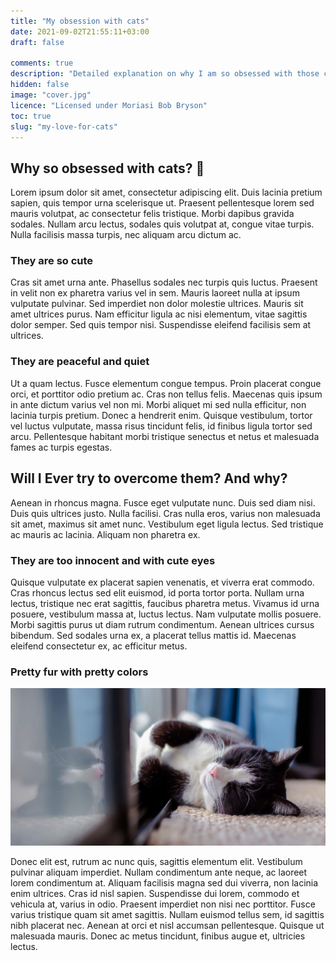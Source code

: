 ```yaml
---
title: "My obsession with cats"
date: 2021-09-02T21:55:11+03:00
draft: false

comments: true
description: "Detailed explanation on why I am so obsessed with those cute feline creatures"
hidden: false
image: "cover.jpg"
licence: "Licensed under Moriasi Bob Bryson"
toc: true
slug: "my-love-for-cats"
---
```


## Why so obsessed with cats? 🤔

Lorem ipsum dolor sit amet, consectetur adipiscing elit. Duis lacinia pretium sapien, quis tempor urna scelerisque ut. Praesent pellentesque lorem sed mauris volutpat, ac consectetur felis tristique. Morbi dapibus gravida sodales. Nullam arcu lectus, sodales quis volutpat at, congue vitae turpis. Nulla facilisis massa turpis, nec aliquam arcu dictum ac. 

### They are so cute

Cras sit amet urna ante. Phasellus sodales nec turpis quis luctus. Praesent in velit non ex pharetra varius vel in sem. Mauris laoreet nulla at ipsum vulputate pulvinar. Sed imperdiet non dolor molestie ultrices. Mauris sit amet ultrices purus. Nam efficitur ligula ac nisi elementum, vitae sagittis dolor semper. Sed quis tempor nisi. Suspendisse eleifend facilisis sem at ultrices.

### They are peaceful and quiet

Ut a quam lectus. Fusce elementum congue tempus. Proin placerat congue orci, et porttitor odio pretium ac. Cras non tellus felis. Maecenas quis ipsum in ante dictum varius vel non mi. Morbi aliquet mi sed nulla efficitur, non lacinia turpis pretium. Donec a hendrerit enim. Quisque vestibulum, tortor vel luctus vulputate, massa risus tincidunt felis, id finibus ligula tortor sed arcu. Pellentesque habitant morbi tristique senectus et netus et malesuada fames ac turpis egestas.

## Will I Ever try to overcome them? And why?

Aenean in rhoncus magna. Fusce eget vulputate nunc. Duis sed diam nisi. Duis quis ultrices justo. Nulla facilisi. Cras nulla eros, varius non malesuada sit amet, maximus sit amet nunc. Vestibulum eget ligula lectus. Sed tristique ac mauris ac lacinia. Aliquam non pharetra ex.

### They are too innocent and with cute eyes

Quisque vulputate ex placerat sapien venenatis, et viverra erat commodo. Cras rhoncus lectus sed elit euismod, id porta tortor porta. Nullam urna lectus, tristique nec erat sagittis, faucibus pharetra metus. Vivamus id urna posuere, vestibulum massa at, luctus lectus. Nam vulputate mollis posuere. Morbi sagittis purus ut diam rutrum condimentum. Aenean ultrices cursus bibendum. Sed sodales urna ex, a placerat tellus mattis id. Maecenas eleifend consectetur ex, ac efficitur metus.

### Pretty fur with pretty colors

![Cat with cute fur](pretty_fur.jpg)

Donec elit est, rutrum ac nunc quis, sagittis elementum elit. Vestibulum pulvinar aliquam imperdiet. Nullam condimentum ante neque, ac laoreet lorem condimentum at. Aliquam facilisis magna sed dui viverra, non lacinia enim ultrices. Cras id nisl sapien. Suspendisse dui lorem, commodo et vehicula at, varius in odio. Praesent imperdiet non nisi nec porttitor. Fusce varius tristique quam sit amet sagittis. Nullam euismod tellus sem, id sagittis nibh placerat nec. Aenean at orci et nisl accumsan pellentesque. Quisque ut malesuada mauris. Donec ac metus tincidunt, finibus augue et, ultricies lectus.